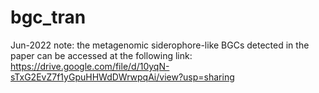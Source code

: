 # bgc_tran

Jun-2022 note: the metagenomic siderophore-like BGCs detected in the paper can be accessed at the following link:
https://drive.google.com/file/d/10yqN-sTxG2EvZ7f1yGpuHHWdDWrwpqAi/view?usp=sharing
